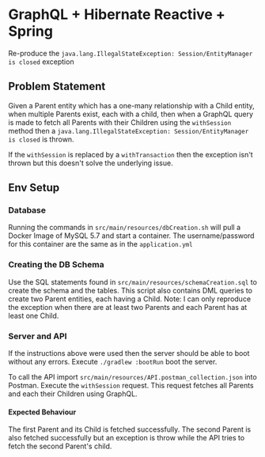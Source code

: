 # GraphQL + Hibernate Reactive + Spring
Re-produce the `java.lang.IllegalStateException: Session/EntityManager is closed` exception

## Problem Statement
Given a Parent entity which has a one-many relationship with a Child entity, 
when multiple Parents exist, each with a child, 
then when a GraphQL query is made to fetch all Parents with their Children using the `withSession` method
then a `java.lang.IllegalStateException: Session/EntityManager is closed` is thrown.

If the `withSession` is replaced by a `withTransaction` then the exception isn't thrown but this doesn't
solve the underlying issue.

## Env Setup
### Database
Running the commands in `src/main/resources/dbCreation.sh` will pull a Docker Image of MySQL 5.7 and start a container. The username/password for this container are the same as in the `application.yml`

### Creating the DB Schema
Use the SQL statements found in `src/main/resources/schemaCreation.sql` to create the schema and the tables.
This script also contains DML queries to create two Parent entities, each having a Child.
Note: I can only reproduce the exception when there are at least two Parents and each Parent has at least one Child.

### Server and API
If the instructions above were used then the server should be able to boot without any errors.
Execute `./gradlew :bootRun` boot the server.

To call the API import `src/main/resources/API.postman_collection.json` into Postman.
Execute the `withSession` request.
This request fetches all Parents and each their Children using GraphQL.

#### Expected Behaviour
The first Parent and its Child is fetched successfully.
The second Parent is also fetched successfully but an exception is throw while the API tries to fetch the second Parent's child.